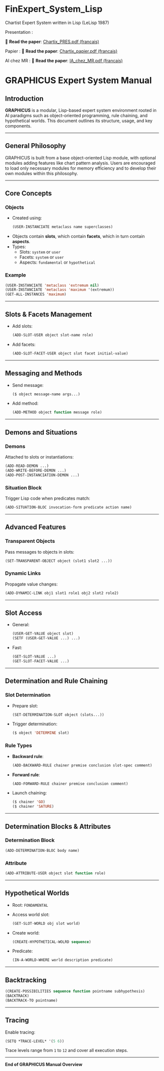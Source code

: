 # FinExpert_System_Lisp
Chartist Expert System written in Lisp (LeLisp 1987)

Presentation : 

📄 **Read the paper**: [Chartix_PRES.pdf (francais)](./Chartix_PRES.pdf)

Papier : 
📄 **Read the paper**: [Chartix_papier.pdf (francais)](./Chartix_papier.pdf)

AI chez MR : 
📄 **Read the paper**: [IA_chez_MR.pdf (francais)](./IA_chez_MR.pdf)

# GRAPHICUS Expert System Manual

## Introduction

**GRAPHICUS** is a modular, Lisp-based expert system environment rooted in AI paradigms such as object-oriented programming, rule chaining, and hypothetical worlds. This document outlines its structure, usage, and key components.

---

## General Philosophy

GRAPHICUS is built from a base object-oriented Lisp module, with optional modules adding features like chart pattern analysis. Users are encouraged to load only necessary modules for memory efficiency and to develop their own modules within this philosophy.

---

## Core Concepts

### Objects

- Created using:
  ```lisp
  (USER-INSTANCIATE metaclass name superclasses)
  ```
- Objects contain **slots**, which contain **facets**, which in turn contain **aspects**.
- Types:
  - Slots: `system` or `user`
  - Facets: `system` or `user`
  - Aspects: `fundamental` or `hypothetical`

### Example

```lisp
(USER-INSTANCIATE 'metaclass 'extremum nil)
(USER-INSTANCIATE 'metaclass 'maximum '(extremum))
(GET-ALL-INSTANCES 'maximum)
```

---

## Slots & Facets Management

- Add slots:
  ```lisp
  (ADD-SLOT-USER object slot-name role)
  ```
- Add facets:
  ```lisp
  (ADD-SLOT-FACET-USER object slot facet initial-value)
  ```

---

## Messaging and Methods

- Send message:
  ```lisp
  ($ object message-name args...)
  ```
- Add method:
  ```lisp
  (ADD-METHOD object function message role)
  ```

---

## Demons and Situations

### Demons

Attached to slots or instantiations:
```lisp
(ADD-READ-DEMON ...)
(ADD-WRITE-BEFORE-DEMON ...)
(ADD-POST-INSTANCIATION-DEMON ...)
```

### Situation Block

Trigger Lisp code when predicates match:
```lisp
(ADD-SITUATION-BLOC invocation-form predicate action name)
```

---

## Advanced Features

### Transparent Objects

Pass messages to objects in slots:
```lisp
(SET-TRANSPARENT-OBJECT object (slot1 slot2 ...))
```

### Dynamic Links

Propagate value changes:
```lisp
(ADD-DYNAMIC-LINK obj1 slot1 role1 obj2 slot2 role2)
```

---

## Slot Access

- General:
  ```lisp
  (USER-GET-VALUE object slot)
  (SETF (USER-GET-VALUE ...) ...)
  ```
- Fast:
  ```lisp
  (GET-SLOT-VALUE ...)
  (GET-SLOT-FACET-VALUE ...)
  ```

---

## Determination and Rule Chaining

### Slot Determination

- Prepare slot:
  ```lisp
  (SET-DETERMINATION-SLOT object (slots...))
  ```

- Trigger determination:
  ```lisp
  ($ object 'DETERMINE slot)
  ```

### Rule Types

- **Backward rule**:
  ```lisp
  (ADD-BACKWARD-RULE chainer premise conclusion slot-spec comment)
  ```
- **Forward rule**:
  ```lisp
  (ADD-FORWARD-RULE chainer premise conclusion comment)
  ```

- Launch chaining:
  ```lisp
  ($ chainer 'GO)
  ($ chainer 'SATURE)
  ```

---

## Determination Blocks & Attributes

### Determination Block

```lisp
(ADD-DETERMINATION-BLOC body name)
```

### Attribute

```lisp
(ADD-ATTRIBUTE-USER object slot function role)
```

---

## Hypothetical Worlds

- Root: `FONDAMENTAL`
- Access world slot:
  ```lisp
  (GET-SLOT-WORLD obj slot world)
  ```

- Create world:
  ```lisp
  (CREATE-HYPOTHETICAL-WOLRD sequence)
  ```

- Predicate:
  ```lisp
  (IN-A-WORLD-WHERE world description predicate)
  ```

---

## Backtracking

```lisp
(CREATE-POSSIBILITIES sequence function pointname subhypothesis)
(BACKTRACK)
(BACKTRACK-TO pointname)
```

---

## Tracing

Enable tracing:
```lisp
(SETQ *TRACE-LEVEL* '(5 6))
```

Trace levels range from `1` to `12` and cover all execution steps.

---

**End of GRAPHICUS Manual Overview**
